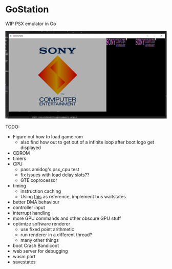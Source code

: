 # GoStation

WIP PSX emulator in Go

![](startup.png)

TODO:
- Figure out how to load game rom
  * also find how out to get out of a infinite loop after boot logo get displayed
- CDROM
- timers
- CPU
  * pass amidog's psx_cpu test
  * fix issues with load delay slots??
  * GTE coprocessor
- timing
  * instruction caching
  * Using [this](https://github.com/JaCzekanski/ps1-tests/blob/master/cpu/access-time/psx.log) as reference, implement bus waitstates
- better DMA behaviour
- controller input
- interrupt handling
- more GPU commands and other obscure GPU stuff
- optimize software renderer
  * use fixed point arithmetic
  * run renderer in a different thread?
  * many other things
- boot Crash Bandicoot
- web server for debugging
- wasm port
- savestates
